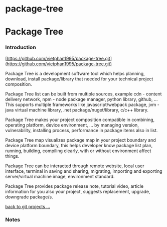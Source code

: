 # package-tree

# Package Tree

### Introduction

[https://github.com/vietphan1995/package-tree.git](https://github.com/vietphan1995/package-tree.git)

Package Tree is a development software tool which helps planning, download, install package/library that needed for your technical project composition.

Package Tree list can be built from multiple sources, example cdn - content delivery network, npm - node package manager, python library, github, … This supports multiple frameworks like javascript/webpack package, jvm - java virtual machine library, .net package/nuget/library, c/c++ library.

Package Tree makes your project composition compatible in combining, operating platform, device environment, … by managing version, vulnerability, installing process, performance in package items also in list.

Package Tree map visualizes package map in your project boundary and device platform boundary, this helps developer know package list plan, running, building, compiling clearly, with or without environment affect things.

Package Tree can be interacted through remote website, local user interface, terminal in saving and sharing, migrating, importing and exporting server/virtual machine image, environment standard.

Package Tree provides package release note, tutorial video, article information for you also your project, suggests replacement, upgrade, downgrade package/s.

[back to git projects …](https://github.com/vietphan1995/projects)

### Notes